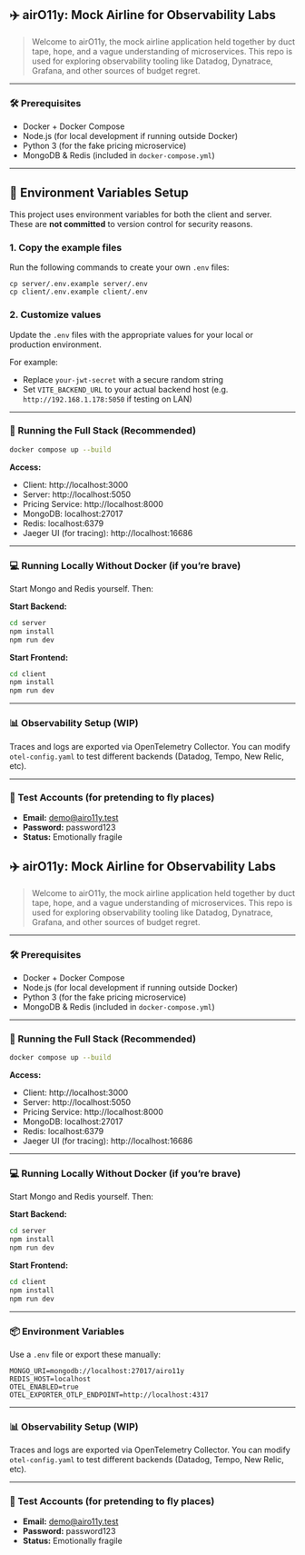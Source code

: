 ## ✈️ airO11y: Mock Airline for Observability Labs

> Welcome to airO11y, the mock airline application held together by duct tape, hope, and a vague understanding of microservices. This repo is used for exploring observability tooling like Datadog, Dynatrace, Grafana, and other sources of budget regret.

---

### 🛠️ Prerequisites

- Docker + Docker Compose
- Node.js (for local development if running outside Docker)
- Python 3 (for the fake pricing microservice)
- MongoDB & Redis (included in `docker-compose.yml`)

---

## 🔧 Environment Variables Setup

This project uses environment variables for both the client and server. These are **not committed** to version control for security reasons.

### 1. Copy the example files
Run the following commands to create your own `.env` files:

```
cp server/.env.example server/.env
cp client/.env.example client/.env
```

### 2. Customize values
Update the `.env` files with the appropriate values for your local or production environment.

For example:
- Replace `your-jwt-secret` with a secure random string
- Set `VITE_BACKEND_URL` to your actual backend host (e.g. `http://192.168.1.178:5050` if testing on LAN)

---

### 🚀 Running the Full Stack (Recommended)

```bash
docker compose up --build
```

**Access:**

- Client: http://localhost:3000  
- Server: http://localhost:5050  
- Pricing Service: http://localhost:8000  
- MongoDB: localhost:27017  
- Redis: localhost:6379  
- Jaeger UI (for tracing): http://localhost:16686  

---

### 💻 Running Locally Without Docker (if you’re brave)

Start Mongo and Redis yourself. Then:

**Start Backend:**
```bash
cd server
npm install
npm run dev
```

**Start Frontend:**
```bash
cd client
npm install
npm run dev
```

---


### 📊 Observability Setup (WIP)

Traces and logs are exported via OpenTelemetry Collector. You can modify `otel-config.yaml` to test different backends (Datadog, Tempo, New Relic, etc).

---

### 🤖 Test Accounts (for pretending to fly places)

- **Email:** demo@airo11y.test  
- **Password:** password123  
- **Status:** Emotionally fragile  
## ✈️ airO11y: Mock Airline for Observability Labs

> Welcome to airO11y, the mock airline application held together by duct tape, hope, and a vague understanding of microservices. This repo is used for exploring observability tooling like Datadog, Dynatrace, Grafana, and other sources of budget regret.

---

### 🛠️ Prerequisites

- Docker + Docker Compose
- Node.js (for local development if running outside Docker)
- Python 3 (for the fake pricing microservice)
- MongoDB & Redis (included in `docker-compose.yml`)

---

### 🚀 Running the Full Stack (Recommended)

```bash
docker compose up --build
```

**Access:**

- Client: http://localhost:3000  
- Server: http://localhost:5050  
- Pricing Service: http://localhost:8000  
- MongoDB: localhost:27017  
- Redis: localhost:6379  
- Jaeger UI (for tracing): http://localhost:16686  

---

### 💻 Running Locally Without Docker (if you’re brave)

Start Mongo and Redis yourself. Then:

**Start Backend:**
```bash
cd server
npm install
npm run dev
```

**Start Frontend:**
```bash
cd client
npm install
npm run dev
```

---

### 📦 Environment Variables

Use a `.env` file or export these manually:

```env
MONGO_URI=mongodb://localhost:27017/airo11y
REDIS_HOST=localhost
OTEL_ENABLED=true
OTEL_EXPORTER_OTLP_ENDPOINT=http://localhost:4317
```

---

### 📊 Observability Setup (WIP)

Traces and logs are exported via OpenTelemetry Collector. You can modify `otel-config.yaml` to test different backends (Datadog, Tempo, New Relic, etc).

---

### 🤖 Test Accounts (for pretending to fly places)

- **Email:** demo@airo11y.test  
- **Password:** password123  
- **Status:** Emotionally fragile  
